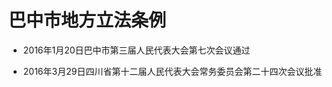 # 巴中市地方立法条例

- 2016年1月20日巴中市第三届人民代表大会第七次会议通过

- 2016年3月29日四川省第十二届人民代表大会常务委员会第二十四次会议批准

<!-- INFO END -->
